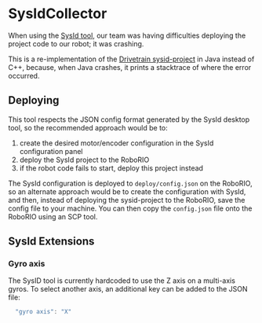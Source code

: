 # SysIdCollector

When using the [SysId tool](https://docs.wpilib.org/en/stable/docs/software/pathplanning/system-identification/introduction.html), our team was having 
difficulties deploying the project code to our robot; it was crashing.

This is a re-implementation of the [Drivetrain sysid-project](https://github.com/wpilibsuite/sysid/tree/main/sysid-projects) 
in Java instead of C++, because, when Java crashes, it prints a stacktrace of where the error occurred.

## Deploying
This tool respects the JSON config format generated by the SysId desktop tool, so the recommended approach would be to:

1. create the desired motor/encoder configuration in the SysId configuration panel
2. deploy the SysId project to the RoboRIO
3. if the robot code fails to start, deploy this project instead

The SysId configuration is deployed to `deploy/config.json` on the RoboRIO, so an alternate approach would be to create the configuration with SysId, and then, instead of deploying the sysid-project to the RoboRIO, save the config file to your machine. You can then copy the `config.json` file onto the RoboRIO using an SCP tool.

## SysId Extensions

### Gyro axis
The SysID tool is currently hardcoded to use the Z axis on a multi-axis gyros. To select another axis, an additional key can be added to the JSON file:
```javascript
  "gyro axis": "X"
```